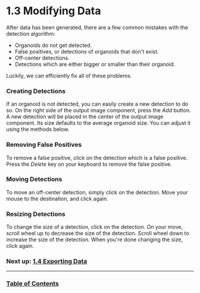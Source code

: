 # 1.3 Modifying Data

After data has been generated, there are a few common mistakes with the detection algorithm:
* Organoids do not get detected.
* False positives, or detections of organoids that don't exist.
* Off-center detections.
* Detections which are either bigger or smaller than their organoid.

Luckily, we can efficiently fix all of these problems.

### Creating Detections
If an organoid is not detected, you can easily create a new detection to do so.
On the right side of the output image component, press the *Add* button.
A new detection will be placed in the center of the output image component.
Its size defaults to the average organoid size. You can adjust it using the methods below.

### Removing False Positives
To remove a false positive, click on the detection which is a false positive.
Press the *Delete* key on your keyboard to remove the false positive.

### Moving Detections
To move an off-center detection, simply click on the detection.
Move your mouse to the destination, and click again.

### Resizing Detections
To change the size of a detection, click on the detection.
On your move, scroll wheel up to decrease the size of the detection.
Scroll wheel down to increase the size of the detection.
When you're done changing the size, click again.

### Next up: [1.4 Exporting Data]($LOCAL/ExportingData.md)

--------

### [Table of Contents]($LOCAL/TableOfContents.md)